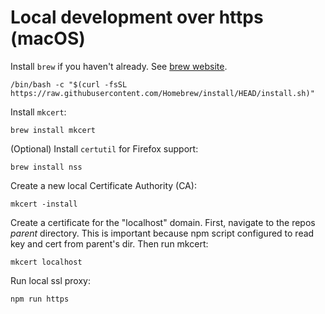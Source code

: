 
# Local development over https (macOS)

Install ```brew``` if you haven't already. See [brew website](https://brew.sh).

```/bin/bash -c "$(curl -fsSL https://raw.githubusercontent.com/Homebrew/install/HEAD/install.sh)"```

Install ```mkcert```:

```brew install mkcert```

(Optional) Install ```certutil``` for Firefox support:

```brew install nss```

Create a new local Certificate Authority (CA):

```mkcert -install```

Create a certificate for the "localhost" domain. First, navigate to the repos *parent* directory. This is important because npm script configured to read key and cert from parent's dir. Then run mkcert:

```mkcert localhost```

Run local ssl proxy:

```npm run https```
